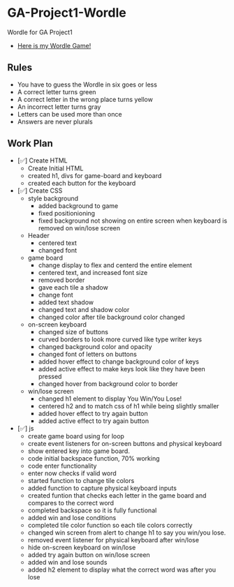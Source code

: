 # GA-Project1-Wordle

Wordle for GA Project1
- [Here is my Wordle Game!](https://lyrefox.github.io/GA-Project1-Wordle/html/)

## Rules
- You have to guess the Wordle in six goes or less
- A correct letter turns green
- A correct letter in the wrong place turns yellow
- An incorrect letter turns gray
- Letters can be used more than once
- Answers are never plurals

## Work Plan
- [✅] Create HTML
    - Create Initial HTML
    - created h1, divs for game-board and keyboard
    - created each button for the keyboard
- [✅] Create CSS
    - style background
        - added background to game
        - fixed positionioning
        - fixed background not showing on entire screen when keyboard is removed on win/lose screen
    - Header
        - centered text
        - changed font
    - game board
        - change display to flex and centerd the entire element
        - centered text, and increased font size
        - removed border
        - gave each tile a shadow
        - change font
        - added text shadow
        - changed text and shadow color
        - changed color after tile background color changed
    - on-screen keyboard
        - changed size of buttons
        - curved borders to look more curved like type writer keys
        - changed background color and opacity
        - changed font of letters on buttons
        - added hover effect to change background color of keys
        - added active effect to make keys look like they have been pressed
        - changed hover from background color to border
    - win/lose screen
        - changed h1 element to display You Win/You Lose!
        - centered h2 and to match css of h1 while being slightly smaller
        - added hover effect to try again button
        - added active effect to try again button
- [✅] js
    - create game board using for loop
    - create event listeners for on-screen buttons and physical keyboard
    - show entered key into game board.
    - code initial backspace function, 70% working
    - code enter functionality
    - enter now checks if valid word
    - started function to change tile colors
    - added function to capture physical keyboard inputs
    - created funtion that checks each letter in the game board and compares to the correct word
    - completed backspace so it is fully functional
    - added win and lose conditions
    - completed tile color function so each tile colors correctly
    - changed win screen from alert to change h1 to say you win/you lose.
    - removed event listener for physical keyboard after win/lose
    - hide on-screen keyboard on win/lose
    - added try again button on win/lose screen
    - added win and lose sounds
    - added h2 element to display what the correct word was after you lose
